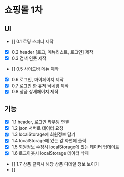 # 쇼핑몰 1차

## UI
- [] 0.1 로딩 스피너 제작
- [X] 0.2 header [로고, 메뉴리스트, 로그인] 제작
- [X] 0.3 검색 인풋 제작
- [] 0.5 사이드바 메뉴 제작
- [X] 0.6 로그인, 마이페이지 제작
- [X] 0.7 로그인 한 유저 닉네임 제작
- [X] 0.8 상품 상세페이지 제작

## 기능 
- [X] 1.1 header, 로그인 라우팅 연결
- [X] 1.2 json 서버로 데이터 요청
- [X] 1.3 localStorage에 회원정보 담기
- [X] 1.4 localStorage에 있는 값 화면에 출력
- [X] 1.5 회원정보 수정시 localStorage에 있는 데이터 업데이트
- [X] 1.6 로그아웃시 localStorage 데이터 삭제
- [] 1.7 상품 클릭시 해당 상품 디테일 정보 보이기
- [] 
